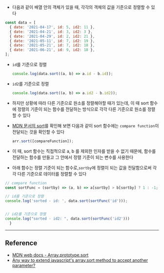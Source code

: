 - 다음과 같이 배열 안의 객체가 있을 때, 각각의 객체의 값을 기준으로 정렬할 수 있다

```javascript
const data = [
  { date: '2021-04-17', id: 5, id2: 11 },
  { date: '2021-04-21', id: 3, id2: 3 },
  { date: '2021-04-29', id: 2, id2: 21 },
  { date: '2021-05-11', id: 7, id2: 19 },
  { date: '2021-05-21', id: 7, id2: 18 },
  { date: '2021-06-21', id: 9, id2: 18 },
];
```

- `id`를 기준으로 정렬

  ```javascript
  console.log(data.sort((a, b) => a.id - b.id));
  ```

- `id2`를 기준으로 정렬

  ```javascript
  console.log(data.sort((a, b) => a.id2 - b.id2));
  ```

- 하지만 상황에 따라 다른 기준으로 원소를 정렬해야할 때가 있는데, 이 때 sort 함수에 정렬의 기준이 되는 함수를 전달하는 방식으로 각각 다른 기준으로 원소를 정렬할 수 있다

- [MDN 문서의 sort](https://developer.mozilla.org/ko/docs/Web/JavaScript/Reference/Global_Objects/Array/sort)를 확인해 보면 다음과 같이 sort 함수에는 `compare function`이 전달되는 것을 확인할 수 있다

  ```jsx
  arr.sort([compareFunction]);
  ```

- 이 때, sort 함수는 직접적으로 a, b 를 제외한 인자를 받을 수 없기 때문에, 함수를 전달하는 함수를 만들고 그 안에서 정렬 기준이 되는 변수를 사용한다

- 아래 함수는 정렬 기준이 되는 함수로,`sortby`에 정렬이 되는 값을 전달함으로써 각각 다른 기준으로 데이터를 정렬할 수 있다

```jsx
// compare function
const sortFunc = (sortby) => (a, b) => a[sortby] > b[sortby] ? 1 : -1;
```

```javascript
// id를 기준으로 정렬
console.log('sorted - id: ', data.sort(sortFunc('id')));
```

```javascript

// id2를 기준으로 정렬
console.log("sorted - id2: ", data.sort(sortFunc('id2')))
  }
```

---

## Reference

- [MDN web docs - Array.prototype.sort](https://developer.mozilla.org/ko/docs/Web/JavaScript/Reference/Global_Objects/Array/sort)
- [Any way to extend javascript's array.sort method to accept another parameter?](https://stackoverflow.com/questions/8537602/any-way-to-extend-javascripts-array-sort-method-to-accept-another-parameter)
